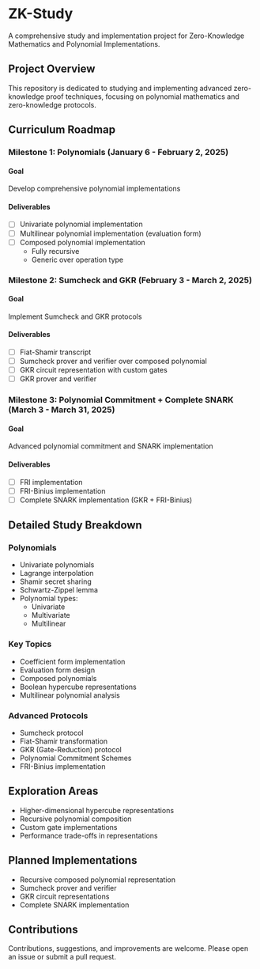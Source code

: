# ZK-Study

A comprehensive study and implementation project for Zero-Knowledge Mathematics and Polynomial Implementations.

## Project Overview

This repository is dedicated to studying and implementing advanced zero-knowledge proof techniques, focusing on polynomial mathematics and zero-knowledge protocols.

## Curriculum Roadmap

### Milestone 1: Polynomials (January 6 - February 2, 2025)
#### Goal
Develop comprehensive polynomial implementations

#### Deliverables
- [ ] Univariate polynomial implementation
- [ ] Multilinear polynomial implementation (evaluation form)
- [ ] Composed polynomial implementation
  - Fully recursive
  - Generic over operation type

### Milestone 2: Sumcheck and GKR (February 3 - March 2, 2025)
#### Goal
Implement Sumcheck and GKR protocols

#### Deliverables
- [ ] Fiat-Shamir transcript
- [ ] Sumcheck prover and verifier over composed polynomial
- [ ] GKR circuit representation with custom gates
- [ ] GKR prover and verifier

### Milestone 3: Polynomial Commitment + Complete SNARK (March 3 - March 31, 2025)
#### Goal
Advanced polynomial commitment and SNARK implementation

#### Deliverables
- [ ] FRI implementation
- [ ] FRI-Binius implementation
- [ ] Complete SNARK implementation (GKR + FRI-Binius)

## Detailed Study Breakdown

### Polynomials
- Univariate polynomials
- Lagrange interpolation
- Shamir secret sharing
- Schwartz-Zippel lemma
- Polynomial types:
  - Univariate
  - Multivariate
  - Multilinear

### Key Topics
- Coefficient form implementation
- Evaluation form design
- Composed polynomials
- Boolean hypercube representations
- Multilinear polynomial analysis

### Advanced Protocols
- Sumcheck protocol
- Fiat-Shamir transformation
- GKR (Gate-Reduction) protocol
- Polynomial Commitment Schemes
- FRI-Binius implementation

## Exploration Areas
- Higher-dimensional hypercube representations
- Recursive polynomial composition
- Custom gate implementations
- Performance trade-offs in representations

## Planned Implementations
- Recursive composed polynomial representation
- Sumcheck prover and verifier
- GKR circuit representations
- Complete SNARK implementation

## Contributions
Contributions, suggestions, and improvements are welcome. Please open an issue or submit a pull request.

